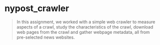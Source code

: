 # nypost_crawler

> In this assignment, we worked with a simple web crawler to measure aspects of a crawl, 
> study the characteristics of the crawl, download web pages from the crawl and gather webpage metadata, all from pre-selected news websites.
